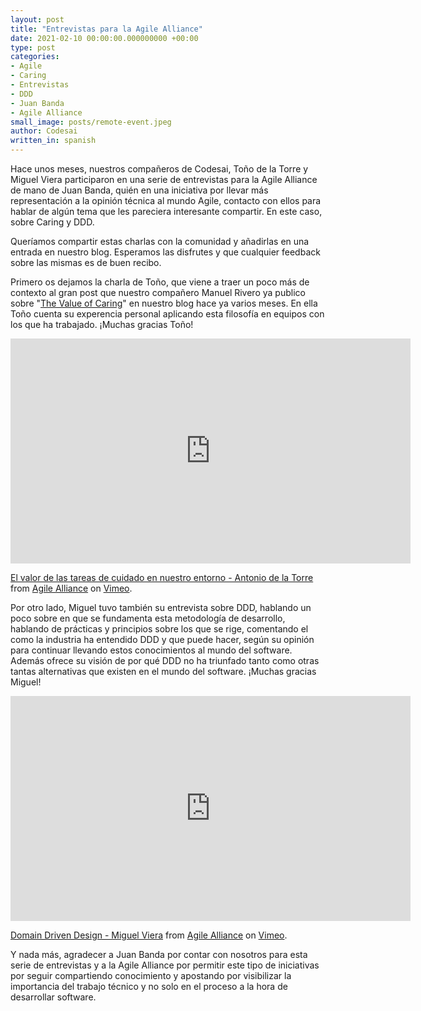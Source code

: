 ```yaml
---
layout: post
title: "Entrevistas para la Agile Alliance"
date: 2021-02-10 00:00:00.000000000 +00:00
type: post
categories:
- Agile
- Caring
- Entrevistas
- DDD
- Juan Banda
- Agile Alliance
small_image: posts/remote-event.jpeg
author: Codesai
written_in: spanish
---
```


Hace unos meses, nuestros compañeros de Codesai, Toño de la Torre y Miguel Viera participaron en una serie de entrevistas para la Agile Alliance de mano de Juan Banda, quién en una iniciativa por llevar más representación a la opinión técnica al mundo Agile, contacto con ellos para hablar de algún tema que les pareciera interesante compartir. En este caso, sobre Caring y DDD.

Queríamos compartir estas charlas con la comunidad y añadirlas en una entrada en nuestro blog. Esperamos las disfrutes y que cualquier feedback sobre las mismas es de buen recibo.

Primero os dejamos la charla de Toño, que viene a traer un poco más de contexto al gran post que nuestro compañero Manuel Rivero ya publico sobre "[The Value of Caring](https://codesai.com/2020/06/caring)" en nuestro blog hace ya varios meses. En ella Toño cuenta su experencia personal aplicando esta filosofía en equipos con los que ha trabajado. ¡Muchas gracias Toño!

<iframe src="https://player.vimeo.com/video/466641810" width="640" height="360" frameborder="0" allow="autoplay; fullscreen; picture-in-picture" allowfullscreen></iframe>
<p><a href="https://vimeo.com/466641810">El valor de las tareas de cuidado en nuestro entorno - Antonio de la Torre</a> from <a href="https://vimeo.com/agilealliance">Agile Alliance</a> on <a href="https://vimeo.com">Vimeo</a>.</p>

Por otro lado, Miguel tuvo también su entrevista sobre DDD, hablando un poco sobre en que se fundamenta esta metodología de desarrollo, hablando de prácticas y principios sobre los que se rige, comentando el como la industria ha entendido DDD y que puede hacer, según su opinión para continuar llevando estos conocimientos al mundo del software. Además ofrece su visión de por qué DDD no ha triunfado tanto como otras tantas alternativas que existen en el mundo del software. ¡Muchas gracias Miguel!

<iframe src="https://player.vimeo.com/video/469871188" width="640" height="360" frameborder="0" allow="autoplay; fullscreen; picture-in-picture" allowfullscreen></iframe>
<p><a href="https://vimeo.com/469871188">Domain Driven Design - Miguel Viera</a> from <a href="https://vimeo.com/agilealliance">Agile Alliance</a> on <a href="https://vimeo.com">Vimeo</a>.</p>

Y nada más, agradecer a Juan Banda por contar con nosotros para esta serie de entrevistas y a la Agile Alliance por permitir este tipo de iniciativas por seguir compartiendo conocimiento y apostando por visibilizar la importancia del trabajo técnico y no solo en el proceso a la hora de desarrollar software.